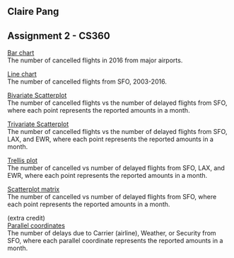 ## Claire Pang
## Assignment 2 - CS360

[Bar chart](https://gist.github.com/cpang4/bc01e429efb6d6933c82d2595735250d)   
The number of cancelled flights in 2016 from major airports.

[Line chart](https://gist.github.com/cpang4/14098b349851b92eb652396c33983d3c)   
The number of cancelled flights from SFO, 2003-2016.

[Bivariate Scatterplot](https://gist.github.com/cpang4/bbaba616f9c12fccb49edf59d56d9735)   
The number of cancelled flights vs the number of delayed flights from SFO, where each point represents the reported amounts in a month.

[Trivariate Scatterplot](https://gist.github.com/cpang4/9a5bbe7b36a9b07231fd64ccda065163)   
The number of cancelled flights vs the number of delayed flights from SFO, LAX, and EWR, where each point represents the reported amounts in a month.

[Trellis plot](https://gist.github.com/cpang4/bec7eb83c06b7778d94e6e38fbf30e75)   
The number of cancelled vs number of delayed flights from SFO, LAX, and EWR, where each point represents the reported amounts in a month.

[Scatterplot matrix](https://gist.github.com/cpang4/bd18da802d799164304314b4625ca248)   
The number of cancelled vs number of delayed flights from SFO, where each point represents the reported amounts in a month.

(extra credit)   
[Parallel coordinates](https://gist.github.com/cpang4/f808b536ff634d1c44c53d79729544dc)   
The number of delays due to Carrier (airline), Weather, or Security from SFO, where each parallel coordinate represents the reported amounts in a month.
